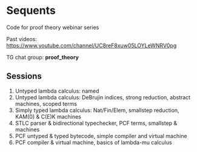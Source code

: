 # Sequents

Code for proof theory webinar series

Past videos: https://www.youtube.com/channel/UC8reF8xuw05LOYLeWNRV0pg

TG chat group: **proof_theory**

## Sessions

1. Untyped lambda calculus: named
2. Untyped lambda calculus: DeBrujin indices, strong reduction, abstract machines, scoped terms
3. Simply typed lambda calculus: Nat/Fin/Elem, smallstep reduction, KAM(0) & C(E)K machines
4. STLC parser & bidirectional typechecker, PCF terms, smallstep & machines
5. PCF untyped & typed bytecode, simple compiler and virtual machine
6. PCF compiler & virtual machine, basics of lambda-mu calculus
